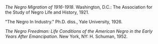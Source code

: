 *The Negro Migration of 1916-1918*. Washington, D.C.: The Association for the Study of Negro Life and History, 1921.

"The Negro In Industry." Ph.D. diss., Yale University, 1926. 

*The Negro Freedman: Life Conditions of the American Negro in the Early Years After Emancipation*. New York, NY: H. Schuman, 1952.
